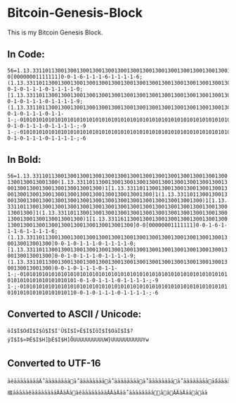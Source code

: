 # Bitcoin-Genesis-Block
This is my Bitcoin Genesis Block.

## In Code:
```
56=1.13.331101130013001300130013001300130013001300130013001300130013001300130013001300(1.13.331101130013001300130013001300130013001300130013001300130013001300130013001300)1[1.13.331101130013001300130013001300130013001300130013001300130013001300130013001300]1(1.13.331101130013001300130013001300130013001300130013001300130013001300130013001300)1[1.13.331101130013001300130013001300130013001300130013001300130013001300130013001300]1(1.13.331101130013001300130013001300130013001300130013001300130013001300130013001300)1[1.13.331161130013001300130013001300130013001300130013001300130013001300130013001300]0-0[00000001111111]0-0-1-6-1-1-1-6-1-1-1-1-6;
(1.13.331101130013001300130013001300130013001300130013001300130013001300130013001300]0-0-1-0-1-1-1-0-1-1-1-1-0;
[1.13.331101130013001300130013001300130013001300130013001300130013001300130013001300]0-0-1-0-1-1-1-0-1-1-1-1-9;
(1.13.331101130013001300130013001300130013001300130013001300130013001300130013001300)0-0-1-0-1-1-1-0-1-1-1-;-0101010101010101010101010101010101010101010101010101010101010101010101010101010101010101-0-1-0-1-1-1-0-1-1-1-1-;-9
1-;-0101010101010101010101010101010101010101010101010101010101010101010101010101010101010110-0-1-0-1-1-1-0-1-1-1-1-;-6
```
## In Bold:
`` 56=1.13.331101130013001300130013001300130013001300130013001300130013001300130013001300(1.13.331101130013001300130013001300130013001300130013001300130013001300130013001300)1[1.13.331101130013001300130013001300130013001300130013001300130013001300130013001300]1(1.13.331101130013001300130013001300130013001300130013001300130013001300130013001300)1[1.13.331101130013001300130013001300130013001300130013001300130013001300130013001300]1(1.13.331101130013001300130013001300130013001300130013001300130013001300130013001300)1[1.13.331161130013001300130013001300130013001300130013001300130013001300130013001300]0-0[00000001111111]0-0-1-6-1-1-1-6-1-1-1-1-6;
(1.13.331101130013001300130013001300130013001300130013001300130013001300130013001300]0-0-1-0-1-1-1-0-1-1-1-1-0;
[1.13.331101130013001300130013001300130013001300130013001300130013001300130013001300]0-0-1-0-1-1-1-0-1-1-1-1-9;
(1.13.331101130013001300130013001300130013001300130013001300130013001300130013001300)0-0-1-0-1-1-1-0-1-1-1-;-0101010101010101010101010101010101010101010101010101010101010101010101010101010101010101-0-1-0-1-1-1-0-1-1-1-1-;-9
1-;-0101010101010101010101010101010101010101010101010101010101010101010101010101010101010110-0-1-0-1-1-1-0-1-1-1-1-;-6 ``

## Converted to ASCII / Unicode:
```
öI$I$OdI$I$û$I$I'Ù$I$I>É$I$IöI$I$OäI$I$?ýI$I$»ÞÉ$I$H]þÉ$I$H]ÕUUUUUUUUUUW}UUUUUUUUUUYw
```

## Converted to UTF-16
```
āěāāāāāāāāĀᬁāāāāāāāāāᬁāāāāāāāāāᬁāāāāāāāāāᬁāāāāāāāāāᬁāāāāāāāāā́ăāāāāāāāā缀āāāāāěāāāāāāāāĀĀāĀāāěāāāāāāāāĀĀāĀāāᬁāāāāāāāāāāĀĀāĀāāāāā
```
